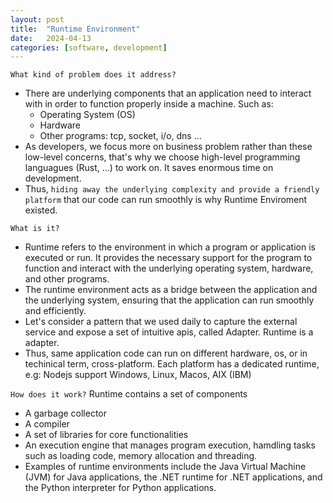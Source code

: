 ```yaml
---
layout: post
title:  "Runtime Environment"
date:   2024-04-13
categories: [software, development]
---
```


`What kind of problem does it address?`
- There are underlying components that an application need to interact with in order to function properly inside a machine. Such as:
  - Operating System (OS)
  - Hardware
  - Other programs: tcp, socket, i/o, dns ...
- As developers, we focus more on business problem rather than these low-level concerns, that's why we choose high-level programming languagues (Rust, ...) to work on. It saves enormous time on development.
- Thus, `hiding away the underlying complexity and provide a friendly platform` that our code can run smoothly is why Runtime Enviroment existed.

`What is it?`

- Runtime refers to the environment in which a program or application is executed or run. It provides the necessary support for the program to function and interact with the underlying operating system, hardware, and other programs.
- The runtime environment acts as a bridge between the application and the underlying system, ensuring that the application can run smoothly and efficiently.
- Let's consider a pattern that we used daily to capture the external service and expose a set of intuitive apis, called Adapter. Runtime is a adapter.
- Thus, same application code can run on different hardware, os, or in techinical term, cross-platform. Each platform has a dedicated runtime, e.g: Nodejs support Windows, Linux, Macos, AIX (IBM)

`How does it work?`
 Runtime contains a set of components
- A garbage collector 
- A compiler
- A set of libraries for core functionalities
- An execution engine that manages program execution, hamdling tasks such as loading code, memory allocation and threading.
- Examples of runtime environments include the Java Virtual Machine (JVM) for Java applications, the .NET runtime for .NET applications, and the Python interpreter for Python applications.

